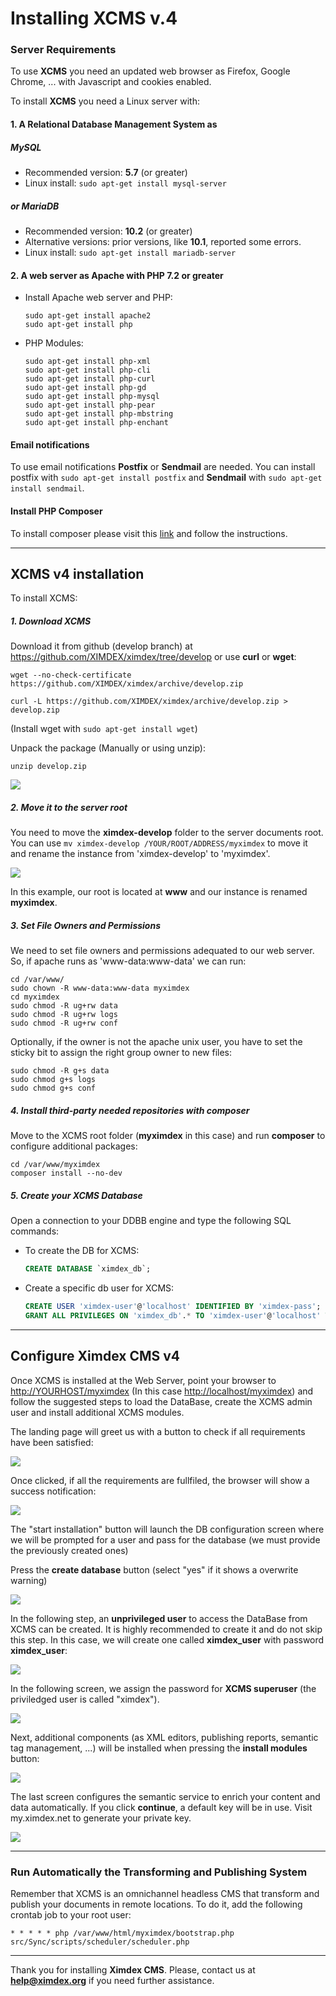 


# Installing XCMS v.4

### Server Requirements

To use **XCMS** you need an updated web browser as Firefox, Google Chrome, ... with Javascript and cookies enabled.

To install **XCMS** you need a Linux server with:

#### 1. A Relational Database Management System as

##### MySQL

* Recommended version: **5.7** (or greater)
* Linux install: `sudo apt-get install mysql-server`

##### or MariaDB

* Recommended version: **10.2** (or greater)
* Alternative versions: prior versions, like **10.1**, reported some errors.
* Linux install: `sudo apt-get install mariadb-server`

#### 2. A web server as Apache with PHP 7.2 or greater

  * Install Apache web server and PHP:   
     ```shell
     sudo apt-get install apache2
     sudo apt-get install php
     ```
  
  * PHP Modules:
     ```shell
     sudo apt-get install php-xml
     sudo apt-get install php-cli
     sudo apt-get install php-curl
     sudo apt-get install php-gd
     sudo apt-get install php-mysql
     sudo apt-get install php-pear
     sudo apt-get install php-mbstring
     sudo apt-get install php-enchant
     ```

#### Email notifications

To use email notifications **Postfix** or **Sendmail** are needed. You can install postfix with `sudo apt-get install postfix` and **Sendmail** with `sudo apt-get install sendmail`.

#### Install PHP Composer

To install composer please visit this [link](https://getcomposer.org/doc/00-intro.md#installation-linux-unix-macos) and follow the instructions.

---

## XCMS v4 installation

To install XCMS:

##### 1. Download XCMS

Download it from github (develop branch) at https://github.com/XIMDEX/ximdex/tree/develop or use **curl** or **wget**:

   ```shell
   wget --no-check-certificate https://github.com/XIMDEX/ximdex/archive/develop.zip
   ```

   ```shell
   curl -L https://github.com/XIMDEX/ximdex/archive/develop.zip > develop.zip
   ```

(Install wget with ```sudo apt-get install wget```)

Unpack the package (Manually or using unzip):

   ```shell
   unzip develop.zip
   ```

![](https://raw.githubusercontent.com/XIMDEX/resources/master/img/XCMS-install/Selección_020.png)

##### 2. Move it to the server root

You need to move the **ximdex-develop** folder to the server documents root. You can use `mv ximdex-develop /YOUR/ROOT/ADDRESS/myximdex` to move it and rename the instance from 'ximdex-develop' to 'myximdex'.

![](https://raw.githubusercontent.com/XIMDEX/resources/master/img/XCMS-install/Selección_021.png)

In this example, our root is located at **www** and our instance is renamed **myximdex**.

##### 3. Set File Owners and Permissions

We need to set file owners and permissions adequated to our web server. So, if apache runs as 'www-data:www-data' we can run:

   ```shell
   cd /var/www/
   sudo chown -R www-data:www-data myximdex
   cd myximdex
   sudo chmod -R ug+rw data
   sudo chmod -R ug+rw logs
   sudo chmod -R ug+rw conf
   ```

Optionally, if the owner is not the apache unix user, you have to set the sticky bit to assign the right group owner to new files:

   ```shell
   sudo chmod -R g+s data
   sudo chmod g+s logs
   sudo chmod g+s conf
   ```

##### 4. Install third-party needed repositories with **composer**

Move to the XCMS root folder (**myximdex** in this case) and run **composer** to configure additional packages:

   ```shell
   cd /var/www/myximdex
   composer install --no-dev
   ```

##### 5. Create your XCMS Database

Open a connection to your DDBB engine and type the following SQL commands:

* To create the DB for XCMS:

   ```sql
   CREATE DATABASE `ximdex_db`;
   ```

* Create a specific db user for XCMS:

   ```sql
   CREATE USER 'ximdex-user'@'localhost' IDENTIFIED BY 'ximdex-pass';
   GRANT ALL PRIVILEGES ON 'ximdex_db'.* TO 'ximdex-user'@'localhost' WITH GRANT OPTION;
   ```



---

## Configure Ximdex CMS v4

Once XCMS is installed at the Web Server, point your browser to <http://YOURHOST/myximdex> (In this case <http://localhost/myximdex>) and follow the suggested steps to load the DataBase, create the XCMS admin user and install additional XCMS modules.

The landing page will greet us with a button to check if all requirements have been satisfied:

![](https://raw.githubusercontent.com/XIMDEX/resources/master/img/XCMS-install/023.png)

Once clicked, if all the requirements are fullfiled, the browser will show a success notification:

![](https://raw.githubusercontent.com/XIMDEX/resources/master/img/XCMS-install/Selección_024.png)

The "start installation" button will launch the DB configuration screen where we will be prompted for a user and pass for the database (we must provide the previously created ones)

Press the **create database** button (select "yes" if it shows a overwrite warning)

![](https://raw.githubusercontent.com/XIMDEX/resources/master/img/XCMS-install/026.png)

In the following step, an **unprivileged user** to access the DataBase from XCMS can be created. It is highly recommended to create it and do not skip this step. In this case, we will create one called **ximdex_user** with password **ximdex_user**:

![](https://raw.githubusercontent.com/XIMDEX/resources/master/img/XCMS-install/Selección_027.png)

In the following screen, we assign the password for **XCMS superuser** (the priviledged user is called "ximdex").

![](https://raw.githubusercontent.com/XIMDEX/resources/master/img/XCMS-install/028.png)

Next, additional components (as XML editors, publishing reports, semantic tag management, ...) will be installed when pressing the **install modules** button:

![](https://raw.githubusercontent.com/XIMDEX/resources/master/img/XCMS-install/029.png)

The last screen configures the semantic service to enrich your content and data automatically. If you click **continue**, a  default key will be in use. Visit my.ximdex.net to generate your private key.

![](https://raw.githubusercontent.com/XIMDEX/resources/master/img/XCMS-install/031.png)

---

### Run Automatically the Transforming and Publishing System

Remember that XCMS is an omnichannel headless CMS that transform and publish your documents in remote locations. To do it, add the following crontab job to your root user:
   ```
   * * * * * php /var/www/html/myximdex/bootstrap.php src/Sync/scripts/scheduler/scheduler.php
   ```

---
Thank you for installing **Ximdex CMS**. Please, contact us at **help@ximdex.org** if you need further assistance.
